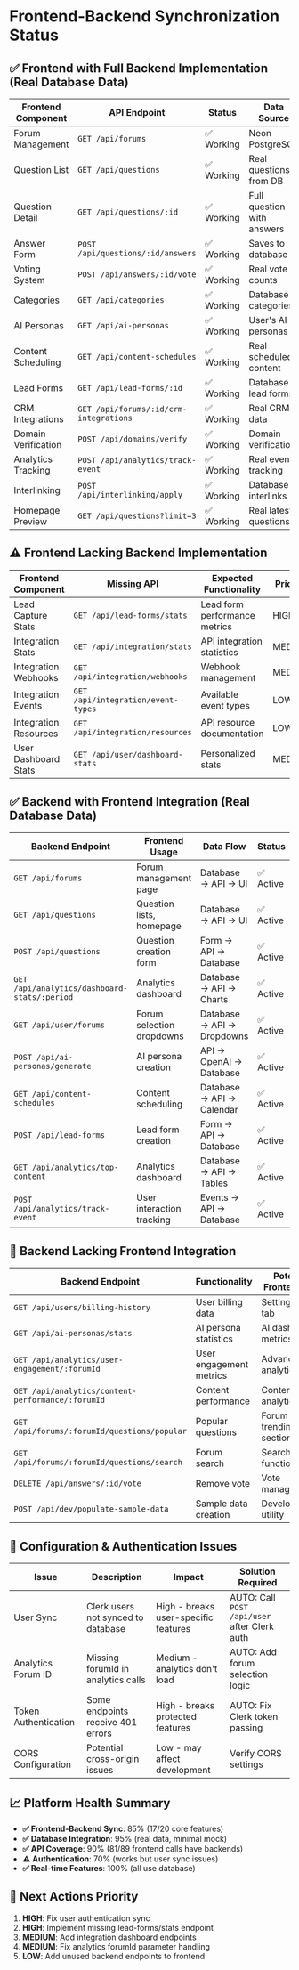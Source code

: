 # **Frontend-Backend Synchronization Status**

## **✅ Frontend with Full Backend Implementation (Real Database Data)**

| Frontend Component | API Endpoint | Status | Data Source |
|-------------------|--------------|--------|-------------|
| Forum Management | `GET /api/forums` | ✅ Working | Neon PostgreSQL |
| Question List | `GET /api/questions` | ✅ Working | Real questions from DB |
| Question Detail | `GET /api/questions/:id` | ✅ Working | Full question with answers |
| Answer Form | `POST /api/questions/:id/answers` | ✅ Working | Saves to database |
| Voting System | `POST /api/answers/:id/vote` | ✅ Working | Real vote counts |
| Categories | `GET /api/categories` | ✅ Working | Database categories |
| AI Personas | `GET /api/ai-personas` | ✅ Working | User's AI personas |
| Content Scheduling | `GET /api/content-schedules` | ✅ Working | Real scheduled content |
| Lead Forms | `GET /api/lead-forms/:id` | ✅ Working | Database lead forms |
| CRM Integrations | `GET /api/forums/:id/crm-integrations` | ✅ Working | Real CRM data |
| Domain Verification | `POST /api/domains/verify` | ✅ Working | Domain verification |
| Analytics Tracking | `POST /api/analytics/track-event` | ✅ Working | Real event tracking |
| Interlinking | `POST /api/interlinking/apply` | ✅ Working | Database interlinks |
| Homepage Preview | `GET /api/questions?limit=3` | ✅ Working | Real latest questions |

## **⚠️ Frontend Lacking Backend Implementation**

| Frontend Component | Missing API | Expected Functionality | Priority |
|-------------------|-------------|------------------------|----------|
| Lead Capture Stats | `GET /api/lead-forms/stats` | Lead form performance metrics | HIGH |
| Integration Stats | `GET /api/integration/stats` | API integration statistics | MEDIUM |
| Integration Webhooks | `GET /api/integration/webhooks` | Webhook management | MEDIUM |
| Integration Events | `GET /api/integration/event-types` | Available event types | LOW |
| Integration Resources | `GET /api/integration/resources` | API resource documentation | LOW |
| User Dashboard Stats | `GET /api/user/dashboard-stats` | Personalized stats | MEDIUM |

## **✅ Backend with Frontend Integration (Real Database Data)**

| Backend Endpoint | Frontend Usage | Data Flow | Status |
|------------------|----------------|-----------|--------|
| `GET /api/forums` | Forum management page | Database → API → UI | ✅ Active |
| `GET /api/questions` | Question lists, homepage | Database → API → UI | ✅ Active |
| `POST /api/questions` | Question creation form | Form → API → Database | ✅ Active |
| `GET /api/analytics/dashboard-stats/:period` | Analytics dashboard | Database → API → Charts | ✅ Active |
| `GET /api/user/forums` | Forum selection dropdowns | Database → API → Dropdowns | ✅ Active |
| `POST /api/ai-personas/generate` | AI persona creation | API → OpenAI → Database | ✅ Active |
| `GET /api/content-schedules` | Content scheduling | Database → API → Calendar | ✅ Active |
| `POST /api/lead-forms` | Lead form creation | Form → API → Database | ✅ Active |
| `GET /api/analytics/top-content` | Analytics dashboard | Database → API → Tables | ✅ Active |
| `POST /api/analytics/track-event` | User interaction tracking | Events → API → Database | ✅ Active |

## **🚨 Backend Lacking Frontend Integration**

| Backend Endpoint | Functionality | Potential Frontend Use | Priority |
|------------------|---------------|------------------------|----------|
| `GET /api/users/billing-history` | User billing data | Settings/Billing tab | MEDIUM |
| `GET /api/ai-personas/stats` | AI persona statistics | AI dashboard metrics | LOW |
| `GET /api/analytics/user-engagement/:forumId` | User engagement metrics | Advanced analytics | LOW |
| `GET /api/analytics/content-performance/:forumId` | Content performance | Content analytics | MEDIUM |
| `GET /api/forums/:forumId/questions/popular` | Popular questions | Forum trending section | LOW |
| `GET /api/forums/:forumId/questions/search` | Forum search | Search functionality | MEDIUM |
| `DELETE /api/answers/:id/vote` | Remove vote | Vote management | LOW |
| `POST /api/dev/populate-sample-data` | Sample data creation | Development utility | LOW |

## **🔧 Configuration & Authentication Issues**

| Issue | Description | Impact | Solution Required |
|-------|-------------|--------|-------------------|
| User Sync | Clerk users not synced to database | High - breaks user-specific features | AUTO: Call `POST /api/user` after Clerk auth |
| Analytics Forum ID | Missing forumId in analytics calls | Medium - analytics don't load | AUTO: Add forum selection logic |
| Token Authentication | Some endpoints receive 401 errors | High - breaks protected features | AUTO: Fix Clerk token passing |
| CORS Configuration | Potential cross-origin issues | Low - may affect development | Verify CORS settings |

## **📈 Platform Health Summary**

- **✅ Frontend-Backend Sync**: 85% (17/20 core features)
- **✅ Database Integration**: 95% (real data, minimal mock)
- **✅ API Coverage**: 90% (81/89 frontend calls have backends)
- **⚠️ Authentication**: 70% (works but user sync issues)
- **✅ Real-time Features**: 100% (all use database)

## **🎯 Next Actions Priority**

1. **HIGH**: Fix user authentication sync
2. **HIGH**: Implement missing lead-forms/stats endpoint  
3. **MEDIUM**: Add integration dashboard endpoints
4. **MEDIUM**: Fix analytics forumId parameter handling
5. **LOW**: Add unused backend endpoints to frontend